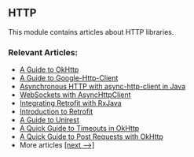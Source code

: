 ## HTTP

This module contains articles about HTTP libraries.

### Relevant Articles: 

- [A Guide to OkHttp](https://www.baeldung.com/guide-to-okhttp)
- [A Guide to Google-Http-Client](https://www.baeldung.com/google-http-client)
- [Asynchronous HTTP with async-http-client in Java](https://www.baeldung.com/async-http-client)
- [WebSockets with AsyncHttpClient](https://www.baeldung.com/async-http-client-websockets)
- [Integrating Retrofit with RxJava](https://www.baeldung.com/retrofit-rxjava)
- [Introduction to Retrofit](https://www.baeldung.com/retrofit)
- [A Guide to Unirest](https://www.baeldung.com/unirest)
- [A Quick Guide to Timeouts in OkHttp](https://www.baeldung.com/okhttp-timeouts)
- [A Quick Guide to Post Requests with OkHttp](https://www.baeldung.com/okhttp-post)
- More articles [[next -->]](/libraries-http-2)
